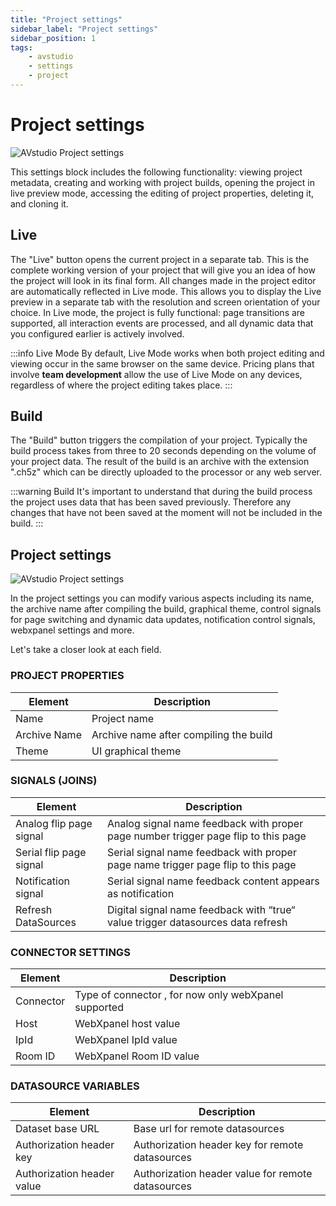 ```yaml
---
title: "Project settings"
sidebar_label: "Project settings"
sidebar_position: 1
tags:
    - avstudio
    - settings
    - project
---
```


#  Project settings 

![AVstudio Project settings](./img/avstudio-projectsettings.png)


This settings block includes the following functionality: viewing
project metadata, creating and working with project builds, opening the
project in live preview mode, accessing the editing of project
properties, deleting it, and cloning it.

## Live

The "Live" button opens the current project in a separate tab. This is
the complete working version of your project that will give you an idea
of how the project will look in its final form. All changes made in the
project editor are automatically reflected in Live mode. This allows you
to display the Live preview in a separate tab with the resolution and
screen orientation of your choice. In Live mode, the project is fully
functional: page transitions are supported, all interaction events are
processed, and all dynamic data that you configured earlier is actively
involved.

:::info Live Mode
By default, Live Mode works when both project editing and viewing occur
in the same browser on the same device. Pricing plans that involve
**team development** allow the use of Live Mode on any devices,
regardless of where the project editing takes place.
:::

## Build

The "Build" button triggers the compilation of your project. Typically
the build process takes from three to 20 seconds depending on the volume
of your project data. The result of the build is an archive with the
extension ".ch5z" which can be directly uploaded to the processor or any
web server.

:::warning Build
It's important to understand that during the build process the project
uses data that has been saved previously. Therefore any changes that
have not been saved at the moment will not be included in the build.
:::

## Project settings

![AVstudio Project settings](./img/project-settings2.png)

In the project settings you can modify various aspects including its
name, the archive name after compiling the build, graphical theme,
control signals for page switching and dynamic data updates,
notification control signals, webxpanel settings and more.

Let's take a closer look at each field.

### PROJECT PROPERTIES
|Element|Description|
|---|---|
|Name|Project name
|Archive Name|Archive name after compiling the build
|Theme|UI graphical theme|

### SIGNALS (JOINS)
|Element|Description|
|---|---|
|Analog flip page signal|Analog signal name feedback with proper page number trigger page flip to this page|
|Serial flip page signal|Serial signal name feedback with proper page name trigger page flip to this page|
|Notification signal|Serial signal name feedback content appears as notification|
|Refresh DataSources|Digital signal name feedback with “true“ value trigger datasources data refresh|

### CONNECTOR SETTINGS
|Element|Description|
|---|---|
|Connector|Type of connector , for now only webXpanel supported|
|Host|WebXpanel host value|
|IpId|WebXpanel IpId value|
|Room ID|WebXpanel Room ID value|

### DATASOURCE VARIABLES
|Element|Description|
|---|---|
|Dataset base URL|Base url for remote datasources|
|Authorization header key|Authorization header key for remote datasources|
|Authorization header value|Authorization header value for remote datasources|

